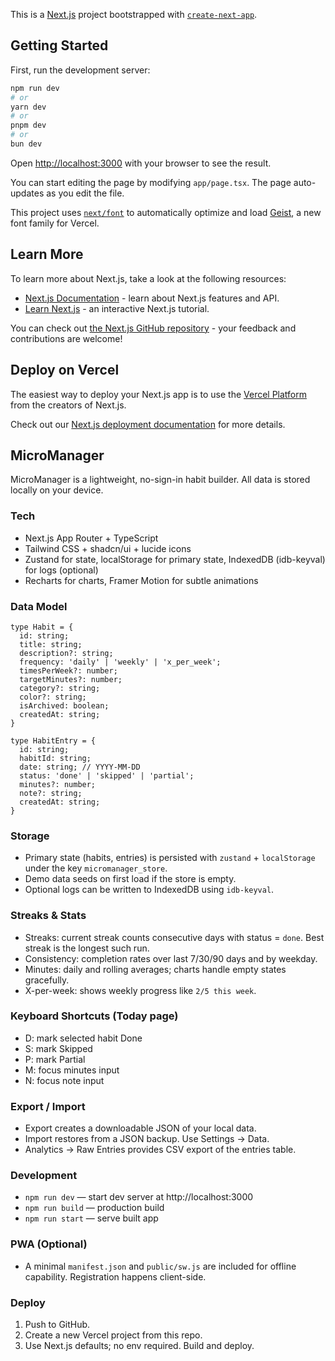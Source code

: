 This is a [Next.js](https://nextjs.org) project bootstrapped with [`create-next-app`](https://nextjs.org/docs/app/api-reference/cli/create-next-app).

## Getting Started

First, run the development server:

```bash
npm run dev
# or
yarn dev
# or
pnpm dev
# or
bun dev
```

Open [http://localhost:3000](http://localhost:3000) with your browser to see the result.

You can start editing the page by modifying `app/page.tsx`. The page auto-updates as you edit the file.

This project uses [`next/font`](https://nextjs.org/docs/app/building-your-application/optimizing/fonts) to automatically optimize and load [Geist](https://vercel.com/font), a new font family for Vercel.

## Learn More

To learn more about Next.js, take a look at the following resources:

- [Next.js Documentation](https://nextjs.org/docs) - learn about Next.js features and API.
- [Learn Next.js](https://nextjs.org/learn) - an interactive Next.js tutorial.

You can check out [the Next.js GitHub repository](https://github.com/vercel/next.js) - your feedback and contributions are welcome!

## Deploy on Vercel

The easiest way to deploy your Next.js app is to use the [Vercel Platform](https://vercel.com/new?utm_medium=default-template&filter=next.js&utm_source=create-next-app&utm_campaign=create-next-app-readme) from the creators of Next.js.

Check out our [Next.js deployment documentation](https://nextjs.org/docs/app/building-your-application/deploying) for more details.

## MicroManager

MicroManager is a lightweight, no-sign-in habit builder. All data is stored locally on your device.

### Tech

- Next.js App Router + TypeScript
- Tailwind CSS + shadcn/ui + lucide icons
- Zustand for state, localStorage for primary state, IndexedDB (idb-keyval) for logs (optional)
- Recharts for charts, Framer Motion for subtle animations

### Data Model

```
type Habit = {
  id: string;
  title: string;
  description?: string;
  frequency: 'daily' | 'weekly' | 'x_per_week';
  timesPerWeek?: number;
  targetMinutes?: number;
  category?: string;
  color?: string;
  isArchived: boolean;
  createdAt: string;
}

type HabitEntry = {
  id: string;
  habitId: string;
  date: string; // YYYY-MM-DD
  status: 'done' | 'skipped' | 'partial';
  minutes?: number;
  note?: string;
  createdAt: string;
}
```

### Storage

- Primary state (habits, entries) is persisted with `zustand` + `localStorage` under the key `micromanager_store`.
- Demo data seeds on first load if the store is empty.
- Optional logs can be written to IndexedDB using `idb-keyval`.

### Streaks & Stats

- Streaks: current streak counts consecutive days with status = `done`. Best streak is the longest such run.
- Consistency: completion rates over last 7/30/90 days and by weekday.
- Minutes: daily and rolling averages; charts handle empty states gracefully.
- X-per-week: shows weekly progress like `2/5 this week`.

### Keyboard Shortcuts (Today page)

- D: mark selected habit Done
- S: mark Skipped
- P: mark Partial
- M: focus minutes input
- N: focus note input

### Export / Import

- Export creates a downloadable JSON of your local data.
- Import restores from a JSON backup. Use Settings → Data.
- Analytics → Raw Entries provides CSV export of the entries table.

### Development

- `npm run dev` — start dev server at http://localhost:3000
- `npm run build` — production build
- `npm run start` — serve built app

### PWA (Optional)

- A minimal `manifest.json` and `public/sw.js` are included for offline capability. Registration happens client-side.

### Deploy

1. Push to GitHub.
2. Create a new Vercel project from this repo.
3. Use Next.js defaults; no env required. Build and deploy.
